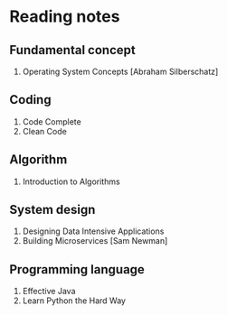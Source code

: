 # Reading notes

## Fundamental concept

1. Operating System Concepts [Abraham Silberschatz] 

## Coding

1. Code Complete
2. Clean Code

## Algorithm

1. Introduction to Algorithms

## System design

1. Designing Data Intensive Applications
2. Building Microservices [Sam Newman]

## Programming language

1. Effective Java
2. Learn Python the Hard Way
 
